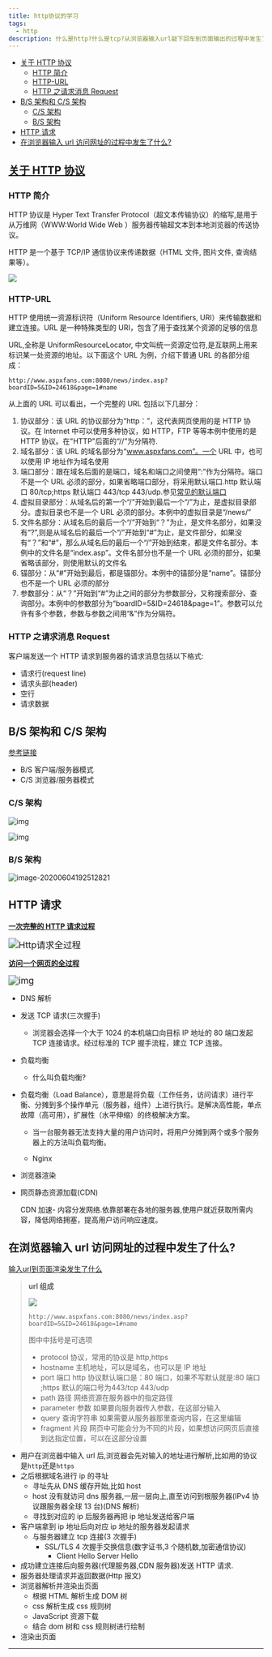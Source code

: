 ```yaml
---
title: http协议的学习
tags:
  - http
description: 什么是http?什么是tcp?从浏览器输入url敲下回车到页面输出的过程中发生了什么?
---
```


<!-- START doctoc generated TOC please keep comment here to allow auto update -->
<!-- DON'T EDIT THIS SECTION, INSTEAD RE-RUN doctoc TO UPDATE -->


- [关于 HTTP 协议](#%E5%85%B3%E4%BA%8E-http-%E5%8D%8F%E8%AE%AE)
  - [HTTP 简介](#http-%E7%AE%80%E4%BB%8B)
  - [HTTP-URL](#http-url)
  - [HTTP 之请求消息 Request](#http-%E4%B9%8B%E8%AF%B7%E6%B1%82%E6%B6%88%E6%81%AF-request)
- [B/S 架构和 C/S 架构](#bs-%E6%9E%B6%E6%9E%84%E5%92%8C-cs-%E6%9E%B6%E6%9E%84)
  - [C/S 架构](#cs-%E6%9E%B6%E6%9E%84)
  - [B/S 架构](#bs-%E6%9E%B6%E6%9E%84)
- [HTTP 请求](#http-%E8%AF%B7%E6%B1%82)
- [在浏览器输入 url 访问网址的过程中发生了什么?](#%E5%9C%A8%E6%B5%8F%E8%A7%88%E5%99%A8%E8%BE%93%E5%85%A5-url-%E8%AE%BF%E9%97%AE%E7%BD%91%E5%9D%80%E7%9A%84%E8%BF%87%E7%A8%8B%E4%B8%AD%E5%8F%91%E7%94%9F%E4%BA%86%E4%BB%80%E4%B9%88)

<!-- END doctoc generated TOC please keep comment here to allow auto update -->

## [关于 HTTP 协议](https://www.cnblogs.com/ranyonsue/p/5984001.html)

### HTTP 简介

HTTP 协议是 Hyper Text Transfer Protocol（超文本传输协议）的缩写,是用于从万维网（WWW:World Wide Web ）服务器传输超文本到本地浏览器的传送协议。

HTTP 是一个基于 TCP/IP 通信协议来传递数据（HTML 文件, 图片文件, 查询结果等）。

![](https://upload-images.jianshu.io/upload_images/2964446-5a35e17f298a48e1.jpg?imageMogr2/auto-orient/strip%7CimageView2/2)

### HTTP-URL

HTTP 使用统一资源标识符（Uniform Resource Identifiers, URI）来传输数据和建立连接。URL 是一种特殊类型的 URI，包含了用于查找某个资源的足够的信息

URL,全称是 UniformResourceLocator, 中文叫统一资源定位符,是互联网上用来标识某一处资源的地址。以下面这个 URL 为例，介绍下普通 URL 的各部分组成：

`http://www.aspxfans.com:8080/news/index.asp?boardID=5&ID=24618&page=1#name`

从上面的 URL 可以看出，一个完整的 URL 包括以下几部分：

1. 协议部分：该 URL 的协议部分为“http：”，这代表网页使用的是 HTTP 协议。在 Internet 中可以使用多种协议，如 HTTP，FTP 等等本例中使用的是 HTTP 协议。在"HTTP"后面的“//”为分隔符.
2. 域名部分：该 URL 的域名部分为“www.aspxfans.com”。一个 URL 中，也可以使用 IP 地址作为域名使用
3. 端口部分：跟在域名后面的是端口，域名和端口之间使用“:”作为分隔符。端口不是一个 URL 必须的部分，如果省略端口部分，将采用默认端口.http 默认端口 80/tcp;https 默认端口 443/tcp 443/udp.参见[常见的默认端口](https://blog.csdn.net/u014421556/article/details/51671353)
4. 虚拟目录部分：从域名后的第一个“/”开始到最后一个“/”为止，是虚拟目录部分。虚拟目录也不是一个 URL 必须的部分。本例中的虚拟目录是“/news/”
5. 文件名部分：从域名后的最后一个“/”开始到“？”为止，是文件名部分，如果没有“?”,则是从域名后的最后一个“/”开始到“#”为止，是文件部分，如果没有“？”和“#”，那么从域名后的最后一个“/”开始到结束，都是文件名部分。本例中的文件名是“index.asp”。文件名部分也不是一个 URL 必须的部分，如果省略该部分，则使用默认的文件名
6. 锚部分：从“#”开始到最后，都是锚部分。本例中的锚部分是“name”。锚部分也不是一个 URL 必须的部分
7. 参数部分：从“？”开始到“#”为止之间的部分为参数部分，又称搜索部分、查询部分。本例中的参数部分为“boardID=5&ID=24618&page=1”。参数可以允许有多个参数，参数与参数之间用“&”作为分隔符。

### HTTP 之请求消息 Request

客户端发送一个 HTTP 请求到服务器的请求消息包括以下格式:

- 请求行(request line)
- 请求头部(header)
- 空行
- 请求数据

## B/S 架构和 C/S 架构

[参考链接](https://blog.csdn.net/tennysonsky/article/details/45062079)

- B/S 客户端/服务器模式
- C/S 浏览器/服务器模式

### C/S 架构

![img](https://img-blog.csdn.net/20150415173118535)

![img](https://img-blog.csdn.net/20150415191106683)

### B/S 架构

![image-20200604192512821](http介绍.assets/image-20200604192512821.png)

## HTTP 请求

**[一次完整的 HTTP 请求过程](https://zhuanlan.zhihu.com/p/38240894)**

<img src="https://pic1.zhimg.com/80/v2-4a9996d1f96058dc50a49caa8ddb5b90_720w.jpg" alt="Http请求全过程" style="zoom:125%;" />

**[访问一个网页的全过程]()**

<img src="https://img-blog.csdn.net/20180929162504523?watermark/2/text/aHR0cHM6Ly9ibG9nLmNzZG4ubmV0L3dlaWJvMTIzMDEyMw==/font/5a6L5L2T/fontsize/400/fill/I0JBQkFCMA==/dissolve/70" alt="img" style="zoom:125%;" />

- DNS 解析

- 发送 TCP 请求(三次握手)

  - 浏览器会选择一个大于 1024 的本机端口向目标 IP 地址的 80 端口发起 TCP 连接请求。经过标准的 TCP 握手流程，建立 TCP 连接。

- 负载均衡

  - 什么叫负载均衡?
- 负载均衡（Load Balance），意思是将负载（工作任务，访问请求）进行平衡、分摊到多个操作单元（服务器，组件）上进行执行。是解决高性能，单点故障（高可用），扩展性（水平伸缩）的终极解决方案。
    - 当一台服务器无法支持大量的用户访问时，将用户分摊到两个或多个服务器上的方法叫负载均衡。

    - Nginx

- 浏览器渲染

- 网页静态资源加载(CDN)

  CDN 加速- 内容分发网络.依靠部署在各地的服务器,使用户就近获取所需内容，降低网络拥塞，提高用户访问响应速度。

## 在浏览器输入 url 访问网址的过程中发生了什么?

[输入url到页面渲染发生了什么](https://blog.yyge.top/blog/2019/03/18/HTTP%E9%9B%86%E9%94%A6%E7%B3%BB%E5%88%97%E4%B9%8B%E2%80%94%E2%80%94%E8%BE%93%E5%85%A5url%E5%88%B0%E9%A1%B5%E9%9D%A2%E6%B8%B2%E6%9F%93%E5%8F%91%E7%94%9F%E4%BA%86%E4%BB%80%E4%B9%88/)



> **url 组成**
>
> ![](https://minimax-1256590847.cos.ap-shanghai.myqcloud.com/img/20200610232407.png)
>
> `http://www.aspxfans.com:8080/news/index.asp?boardID=5&ID=24618&page=1#name`
>
> 图中中括号是可选项
>
> - protocol 协议，常用的协议是 http,https
> - hostname 主机地址，可以是域名，也可以是 IP 地址
> - port 端口 http 协议默认端口是：80 端口，如果不写默认就是:80 端口 ;https 默认的端口号为443/tcp 443/udp
> - path 路径 网络资源在服务器中的指定路径
> - parameter 参数 如果要向服务器传入参数，在这部分输入
> - query 查询字符串 如果需要从服务器那里查询内容，在这里编辑
> - fragment 片段 网页中可能会分为不同的片段，如果想访问网页后直接到达指定位置，可以在这部分设置

- 用户在浏览器中输入 url 后,浏览器会先对输入的地址进行解析,比如用的协议是`http`还是`https`
- 之后根据域名进行 ip 的寻址
  - 寻址先从 DNS 缓存开始,比如 host
  - host 没有就访问 dns 服务器,一层一层向上,直至访问到根服务器(IPv4 协议跟服务器全球 13 台)(DNS 解析)
  - 寻找到对应的 ip 后服务器再把 ip 地址发送给客户端
- 客户端拿到 ip 地址后向对应 ip 地址的服务器发起请求
  - 与服务器建立 tcp 连接(3 次握手)
    - SSL/TLS 4 次握手交换信息(数字证书,3 个随机数,加密通信协议)
      - Client Hello Server Hello
- 成功建立连接后向服务器(代理服务器,CDN 服务器)发送 HTTP 请求.
- 服务器处理请求并返回数据(Http 报文)
- 浏览器解析并渲染出页面
  - 根据 HTML 解析生成 DOM 树
  - css 解析生成 css 规则树
  - JavaScript 资源下载
  - 结合 dom 树和 css 规则树进行绘制
- 渲染出页面

---

